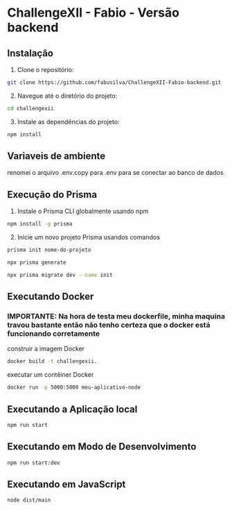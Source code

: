 # ChallengeXII - Fabio - Versão backend

## Instalação

1. Clone o repositório:

```bash
git clone https://github.com/fabusilva/ChallengeXII-Fabio-backend.git
```

2. Navegue até o diretório do projeto:

```bash
cd challengexii
```

3. Instale as dependências do projeto:

```bash
npm install
```
## Variaveis de ambiente

renomei o arquivo .env.copy para .env para se conectar ao banco de dados

## Execução do Prisma

1. Instale o Prisma CLI globalmente usando npm

```bash
npm install -g prisma
```

2. Inicie um novo projeto Prisma usandos comandos

```bash
prisma init nome-do-projeto
```

```bash
npx prisma generate
```

```bash
npx prisma migrate dev --name init
```

## Executando Docker

### IMPORTANTE: Na hora de testa meu dockerfile, minha maquina travou bastante então não tenho certeza que o docker está funcionando corretamente

construir a imagem Docker

```bash
docker build -t challengexii.
```

executar um contêiner Docker

```bash
docker run -p 5000:5000 meu-aplicativo-node
```

## Executando a Aplicação local

```bash
npm run start
```

## Executando em Modo de Desenvolvimento

```bash
npm run start:dev
```

## Executando em JavaScript

```bash
node dist/main
```